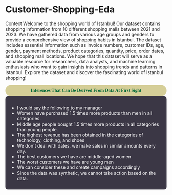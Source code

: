 # Customer-Shopping-Eda
Context Welcome to the shopping world of Istanbul! Our dataset contains shopping information from 10 different shopping malls between 2021 and 2023. We have gathered data from various age groups and genders to provide a comprehensive view of shopping habits in Istanbul. The dataset includes essential information such as invoice numbers, customer IDs, age, gender, payment methods, product categories, quantity, price, order dates, and shopping mall locations. We hope that this dataset will serve as a valuable resource for researchers, data analysts, and machine learning enthusiasts who want to gain insights into shopping trends and patterns in Istanbul. Explore the dataset and discover the fascinating world of Istanbul shopping!

</a>
<p style="padding:10px;background-color:#D5CE98;margin:0;color:#006837;font-family:newtimeroman;font-size:100%;text-align:center;border-radius: 50px 50px;overflow:hidden;font-weight:800">Inferences That Can Be Derived From Data At First Sight</p>
<div style=" background-color:#3b3745;text-align:left; padding: 13px 13px; border-radius: 8px; color: white">
<ul>
 
<li> I would say the following to my manager
<li> Women have purchased 1.5 times more products than men in all categories.
<li> Middle age people bought 1.5 times more products in all categories than young people.
<li> The highest revenue has been obtained in the categories of technology, clothing, and shoes
<li> We don't deal with dates, we make sales in similar amounts every day.
<li> The best customers we have are middle-aged women
<li> The worst customers we have are young men
<li> We can consider these and create campaigns accordingly
<li> Since the data was synthetic, we cannot take action based on the data.
</ul>
</div>
